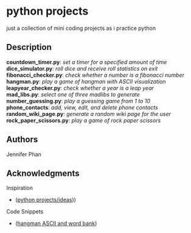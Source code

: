 # python projects
just a collection of mini coding projects as i practice python

## Description

**countdown_timer.py**: _set a timer for a specified amount of time_<br>
**dice_simulator.py**: _roll dice and receive roll statistics on exit_<br>
**fibonacci_checker.py**: _check whether a number is a fibonacci number_<br>
**hangman.py**: _play a game of hangman with ASCII visualization_<br>
**leapyear_checker.py**: _check whether a year is a leap year_<br>
**mad_libs.py**: _select one of three madlibs to generate_<br>
**number_guessing.py**: _play a guessing game from 1 to 10_<br>
**phone_contacts**: _add, view, edit, and delete phone contacts_<br>
**random_wiki_page.py**: _generate a random wiki page for the user_<br>
**rock_paper_scissors.py**: _play a game of rock paper scissors_<br>

## Authors
Jennifer Phan

## Acknowledgments

Inspiration
* ([python projects/ideas](https://www.upgrad.com/blog/python-projects-ideas-topics-beginners/)))

Code Snippets
* ([hangman ASCII and word bank](https://gist.github.com/chrishorton/8510732aa9a80a03c829b09f12e20d9c))
